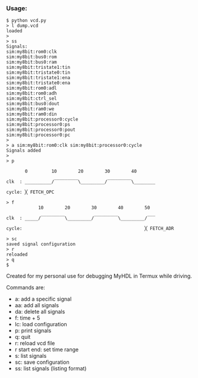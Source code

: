 ### Usage:

```
$ python vcd.py
> l dump.vcd
loaded
>
> ss
Signals:
sim:my8bit:rom0:clk
sim:my8bit:bus0:rom
sim:my8bit:bus0:ram
sim:my8bit:tristate1:tin
sim:my8bit:tristate0:tin
sim:my8bit:tristate1:ena
sim:my8bit:tristate0:ena
sim:my8bit:rom0:adl
sim:my8bit:rom0:adh
sim:my8bit:ctrl_sel
sim:my8bit:bus0:dout
sim:my8bit:ram0:we
sim:my8bit:ram0:din
sim:my8bit:processor0:cycle
sim:my8bit:processor0:ps
sim:my8bit:processor0:pout
sim:my8bit:processor0:pc
>
> a sim:my8bit:rom0:clk sim:my8bit:processor0:cycle
Signals added
>
> p

       0         10        20        30        40

clk  : __________/‾‾‾‾‾‾‾‾‾\_________/‾‾‾‾‾‾‾‾‾\________

cycle: ╳ FETCH_OPC

> f
            10        20        30        40        50

clk  : _____/‾‾‾‾‾‾‾‾‾\_________/‾‾‾‾‾‾‾‾‾\_________/‾‾‾

cycle:                                              ╳ FETCH_ADR

> sc
saved signal configuration
> r
reloaded
> q
$
```

Created for my personal use for debugging MyHDL in Termux while driving.

Commands are:
- a: add a specific signal
- aa: add all signals
- da: delete all signals
- f: time + 5
- lc: load configuration
- p: print signals
- q: quit
- r: reload vcd file
- r start end: set time range
- s: list signals
- sc: save configuration
- ss: list signals (listing format)





